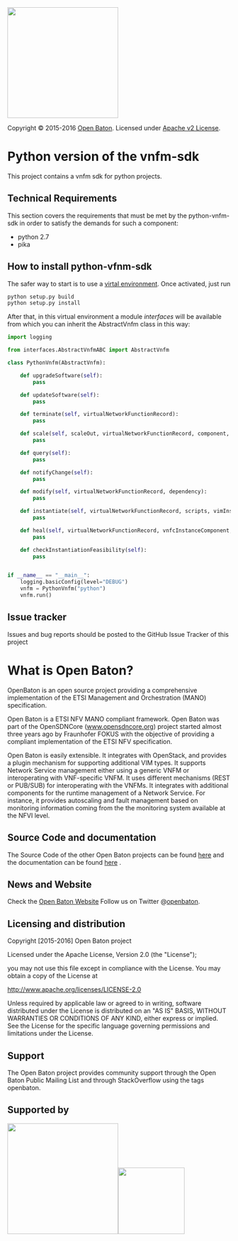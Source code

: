    <img src="https://raw.githubusercontent.com/openbaton/openbaton.github.io/master/images/openBaton.png" width="250"/>
  
  Copyright © 2015-2016 [Open Baton](http://openbaton.org). 
  Licensed under [Apache v2 License](http://www.apache.org/licenses/LICENSE-2.0).

# Python version of the vnfm-sdk
This project contains a vnfm sdk for python projects.

## Technical Requirements
This section covers the requirements that must be met by the python-vnfm-sdk in order to satisfy the demands for such a component:

* python 2.7
* pika

## How to install python-vfnm-sdk

The safer way to start is to use a [virtal environment](https://virtualenv.pypa.io/en/stable/). Once activated, just run 
 
 ```bash
 python setup.py build
 python setup.py install
 ```
 
After that, in this virtual environment a module *interfaces* will be available from which you can inherit the AbstractVnfm class in this way:

```python
import logging

from interfaces.AbstractVnfmABC import AbstractVnfm

class PythonVnfm(AbstractVnfm):

    def upgradeSoftware(self):
        pass

    def updateSoftware(self):
        pass

    def terminate(self, virtualNetworkFunctionRecord):
        pass

    def scale(self, scaleOut, virtualNetworkFunctionRecord, component, scripts, dependency):
        pass

    def query(self):
        pass

    def notifyChange(self):
        pass

    def modify(self, virtualNetworkFunctionRecord, dependency):
        pass

    def instantiate(self, virtualNetworkFunctionRecord, scripts, vimInstances):
        pass

    def heal(self, virtualNetworkFunctionRecord, vnfcInstanceComponent, cause):
        pass

    def checkInstantiationFeasibility(self):
        pass


if __name__ == "__main__":
    logging.basicConfig(level="DEBUG")
    vnfm = PythonVnfm("python")
    vnfm.run()

```
 
## Issue tracker

Issues and bug reports should be posted to the GitHub Issue Tracker of this project

# What is Open Baton?

OpenBaton is an open source project providing a comprehensive implementation of the ETSI Management and Orchestration (MANO) specification.

Open Baton is a ETSI NFV MANO compliant framework. Open Baton was part of the OpenSDNCore (www.opensdncore.org) project started almost three years ago by Fraunhofer FOKUS with the objective of providing a compliant implementation of the ETSI NFV specification. 

Open Baton is easily extensible. It integrates with OpenStack, and provides a plugin mechanism for supporting additional VIM types. It supports Network Service management either using a generic VNFM or interoperating with VNF-specific VNFM. It uses different mechanisms (REST or PUB/SUB) for interoperating with the VNFMs. It integrates with additional components for the runtime management of a Network Service. For instance, it provides autoscaling and fault management based on monitoring information coming from the the monitoring system available at the NFVI level.

## Source Code and documentation

The Source Code of the other Open Baton projects can be found [here][openbaton-github] and the documentation can be found [here][openbaton-doc] .

## News and Website

Check the [Open Baton Website][openbaton]
Follow us on Twitter @[openbaton][openbaton-twitter].

## Licensing and distribution
Copyright [2015-2016] Open Baton project

Licensed under the Apache License, Version 2.0 (the "License");

you may not use this file except in compliance with the License.
You may obtain a copy of the License at

  http://www.apache.org/licenses/LICENSE-2.0

Unless required by applicable law or agreed to in writing, software
distributed under the License is distributed on an "AS IS" BASIS,
WITHOUT WARRANTIES OR CONDITIONS OF ANY KIND, either express or implied.
See the License for the specific language governing permissions and
limitations under the License.

## Support
The Open Baton project provides community support through the Open Baton Public Mailing List and through StackOverflow using the tags openbaton.

## Supported by
  <img src="https://raw.githubusercontent.com/openbaton/openbaton.github.io/master/images/fokus.png" width="250"/><img src="https://raw.githubusercontent.com/openbaton/openbaton.github.io/master/images/tu.png" width="150"/>

[fokus-logo]: https://raw.githubusercontent.com/openbaton/openbaton.github.io/master/images/fokus.png
[openbaton]: http://openbaton.org
[openbaton-doc]: http://openbaton.org/documentation
[openbaton-github]: http://github.org/openbaton
[openbaton-logo]: https://raw.githubusercontent.com/openbaton/openbaton.github.io/master/images/openBaton.png
[openbaton-mail]: mailto:users@openbaton.org
[openbaton-twitter]: https://twitter.com/openbaton
[tub-logo]: https://raw.githubusercontent.com/openbaton/openbaton.github.io/master/images/tu.png